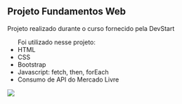 <h2>Projeto Fundamentos Web</h2>
<p>Projeto realizado durante o curso fornecido pela DevStart</p>

<ul>
  Foi utilizado nesse projeto:
  <li>HTML</li>
  <li>CSS</li>
  <li>Bootstrap</li>
  <li>Javascript: fetch, then, forEach</li>
  <li>Consumo de API do Mercado Livre</li>
</ul>

<img src="https://github.com/LoLpezz/dev-stars-aula/blob/maicon/Devstars.png"/>
